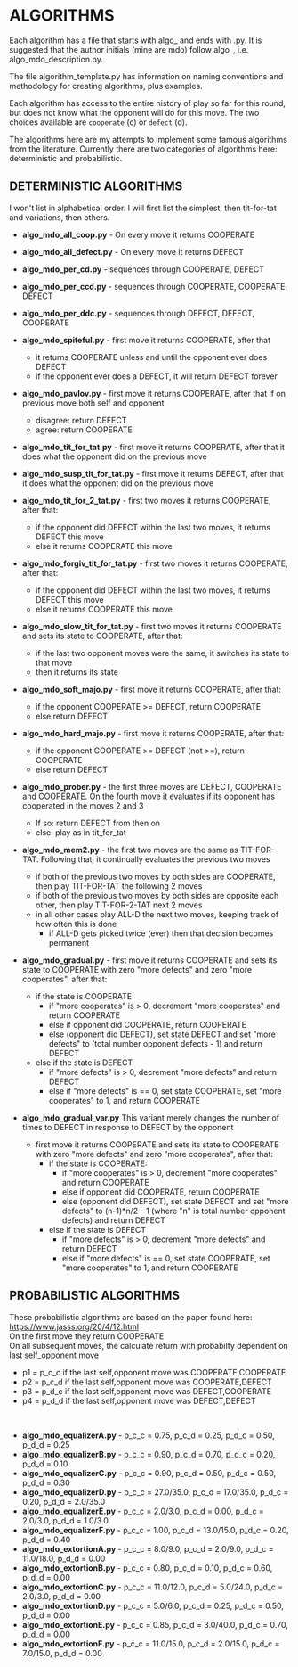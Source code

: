 # ALGORITHMS

Each algorithm has a file that starts with algo_ and ends with .py. It is suggested that the author initials (mine are mdo) follow algo_, i.e. algo_mdo_description.py.

The file algorithm_template.py has information on naming conventions and methodology for creating algorithms, plus examples.

Each algorithm has access to the entire history of play so far for this round, but does not know what the opponent will do for this move. The two choices available are `cooperate` (c) or `defect` (d).

The algorithms here are my attempts to implement some famous algorithms from the literature. Currently there are two categories of algorithms here: deterministic and probabilistic.

## DETERMINISTIC ALGORITHMS

I won't list in alphabetical order. I will first list the simplest, then tit-for-tat and variations, then others.

- **algo_mdo_all_coop.py** - On every move it returns COOPERATE
- **algo_mdo_all_defect.py** - On every move it returns DEFECT
- **algo_mdo_per_cd.py** - sequences through COOPERATE, DEFECT
- **algo_mdo_per_ccd.py** - sequences through COOPERATE, COOPERATE, DEFECT
- **algo_mdo_per_ddc.py** - sequences through DEFECT, DEFECT, COOPERATE

- **algo_mdo_spiteful.py** - first move it returns COOPERATE, after that
  - it returns COOPERATE unless and until the opponent ever does DEFECT
  - if the opponent ever does a DEFECT, it will return DEFECT forever
- **algo_mdo_pavlov.py** - first move it returns COOPERATE, after that if on previous move both self and opponent
  - disagree: return DEFECT
  - agree: return COOPERATE

- **algo_mdo_tit_for_tat.py** - first move it returns COOPERATE, after that it does what the opponent did on the previous move
- **algo_mdo_susp_tit_for_tat.py** - first move it returns DEFECT, after that it does what the opponent did on the previous move
- **algo_mdo_tit_for_2_tat.py** - first two moves it returns COOPERATE, after that:
  - if the opponent did DEFECT within the last two moves, it returns DEFECT this move
  - else it returns COOPERATE this move
- **algo_mdo_forgiv_tit_for_tat.py** - first two moves it returns COOPERATE, after that:
  - if the opponent did DEFECT within the last two moves, it returns DEFECT this move
  - else it returns COOPERATE this move
- **algo_mdo_slow_tit_for_tat.py** - first two moves it returns COOPERATE and sets its state to COOPERATE, after that:
  - if the last two opponent moves were the same, it switches its state to that move
  - then it returns its state
- **algo_mdo_soft_majo.py**  - first move it returns COOPERATE, after that:
  - if the opponent COOPERATE >= DEFECT, return COOPERATE
  - else return DEFECT
- **algo_mdo_hard_majo.py**  - first move it returns COOPERATE, after that:
  - if the opponent COOPERATE >= DEFECT (not >=), return COOPERATE
  - else return DEFECT
- **algo_mdo_prober.py** - the first three moves are DEFECT, COOPERATE and COOPERATE. On the fourth move it evaluates if its opponent has cooperated in the moves 2 and 3
  - If so: return DEFECT from then on
  - else: play as in tit_for_tat
- **algo_mdo_mem2.py** - the first two moves are the same as TIT-FOR-TAT. Following that, it continually evaluates the previous two moves
  - if both of the previous two moves by both sides are COOPERATE, then play TIT-FOR-TAT the following 2 moves
  - if both of the previous two moves by both sides are opposite each other, then play TIT-FOR-2-TAT next 2 moves
  - in all other cases play ALL-D the next two moves, keeping track of how often this is done
    - if ALL-D gets picked twice (ever) then that decision becomes permanent
- **algo_mdo_gradual.py** - first move it returns COOPERATE and sets its state to COOPERATE with zero "more defects" and zero "more cooperates", after that:
  - if the state is COOPERATE:
    - if "more cooperates" is > 0, decrement "more cooperates" and return COOPERATE
    - else if opponent did COOPERATE, return COOPERATE
    - else (opponent did DEFECT), set state DEFECT and set "more defects" to (total number opponent defects - 1) and return DEFECT
  - else if the state is DEFECT
    - if "more defects" is > 0, decrement "more defects" and return DEFECT
    -  else if "more defects" is == 0, set state COOPERATE, set "more cooperates" to 1, and return COOPERATE
- **algo_mdo_gradual_var.py** This variant merely changes the number of times to DEFECT in response to DEFECT by the opponent
  - first move it returns COOPERATE and sets its state to COOPERATE with zero "more defects" and zero "more cooperates", after that:
    - if the state is COOPERATE:
      - if "more cooperates" is > 0, decrement "more cooperates" and return COOPERATE
      - else if opponent did COOPERATE, return COOPERATE
      - else (opponent did DEFECT), set state DEFECT and set "more defects" to (n-1)*n/2 - 1 (where "n" is total number opponent defects) and return DEFECT
    - else if the state is DEFECT
      - if "more defects" is > 0, decrement "more defects" and return DEFECT
      - else if "more defects" is == 0, set state COOPERATE, set "more cooperates" to 1, and return COOPERATE

## PROBABILISTIC ALGORITHMS

These probabilistic algorithms are based on the paper found here: https://www.jasss.org/20/4/12.html<br>
On the first move they return COOPERATE<br>
On all subsequent moves, the calculate return with probabilty dependent on last self_opponent move<br>
- p1 = p_c_c if the last self,opponent move was COOPERATE,COOPERATE
- p2 = p_c_d if the last self,opponent move was COOPERATE,DEFECT
- p3 = p_d_c if the last self,opponent move was DEFECT,COOPERATE
- p4 = p_d_d if the last self,opponent move was DEFECT,DEFECT

<br>

- **algo_mdo_equalizerA.py** - p_c_c = 0.75, p_c_d = 0.25, p_d_c = 0.50, p_d_d = 0.25
- **algo_mdo_equalizerB.py** - p_c_c = 0.90, p_c_d = 0.70, p_d_c = 0.20, p_d_d = 0.10
- **algo_mdo_equalizerC.py** - p_c_c = 0.90, p_c_d = 0.50, p_d_c = 0.50, p_d_d = 0.30
- **algo_mdo_equalizerD.py** - p_c_c = 27.0/35.0, p_c_d = 17.0/35.0, p_d_c = 0.20, p_d_d = 2.0/35.0
- **algo_mdo_equalizerE.py** - p_c_c = 2.0/3.0, p_c_d = 0.00, p_d_c = 2.0/3.0, p_d_d = 1.0/3.0
- **algo_mdo_equalizerF.py** - p_c_c = 1.00, p_c_d = 13.0/15.0, p_d_c = 0.20, p_d_d = 0.40
- **algo_mdo_extortionA.py** - p_c_c = 8.0/9.0, p_c_d = 2.0/9.0, p_d_c = 11.0/18.0, p_d_d = 0.00
- **algo_mdo_extortionB.py** - p_c_c = 0.80, p_c_d = 0.10, p_d_c = 0.60, p_d_d = 0.00
- **algo_mdo_extortionC.py** - p_c_c = 11.0/12.0, p_c_d = 5.0/24.0, p_d_c = 2.0/3.0, p_d_d = 0.00
- **algo_mdo_extortionD.py** - p_c_c = 5.0/6.0, p_c_d = 0.25, p_d_c = 0.50, p_d_d = 0.00
- **algo_mdo_extortionE.py** - p_c_c = 0.85, p_c_d = 3.0/40.0, p_d_c = 0.70, p_d_d = 0.00
- **algo_mdo_extortionF.py** - p_c_c = 11.0/15.0, p_c_d = 2.0/15.0, p_d_c = 7.0/15.0, p_d_d = 0.00
